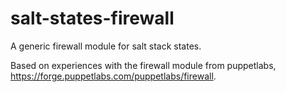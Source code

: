 salt-states-firewall
====================

A generic firewall module for salt stack states.

Based on experiences with the firewall module from puppetlabs,
https://forge.puppetlabs.com/puppetlabs/firewall.
